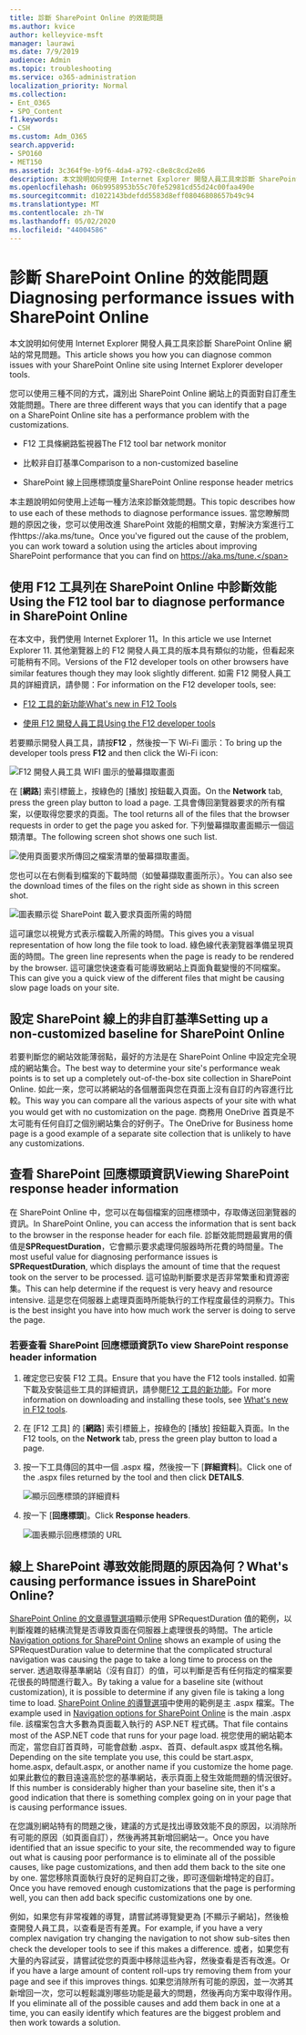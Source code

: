 ```yaml
---
title: 診斷 SharePoint Online 的效能問題
ms.author: kvice
author: kelleyvice-msft
manager: laurawi
ms.date: 7/9/2019
audience: Admin
ms.topic: troubleshooting
ms.service: o365-administration
localization_priority: Normal
ms.collection:
- Ent_O365
- SPO_Content
f1.keywords:
- CSH
ms.custom: Adm_O365
search.appverid:
- SPO160
- MET150
ms.assetid: 3c364f9e-b9f6-4da4-a792-c8e8c8cd2e86
description: 本文說明如何使用 Internet Explorer 開發人員工具來診斷 SharePoint Online 網站的常見問題。
ms.openlocfilehash: 06b9958953b55c70fe52981cd55d24c00faa490e
ms.sourcegitcommit: d1022143bdefdd5583d8eff08046808657b49c94
ms.translationtype: MT
ms.contentlocale: zh-TW
ms.lasthandoff: 05/02/2020
ms.locfileid: "44004586"
---
```

# <a name="diagnosing-performance-issues-with-sharepoint-online"></a><span data-ttu-id="3872a-103">診斷 SharePoint Online 的效能問題</span><span class="sxs-lookup"><span data-stu-id="3872a-103">Diagnosing performance issues with SharePoint Online</span></span>

<span data-ttu-id="3872a-104">本文說明如何使用 Internet Explorer 開發人員工具來診斷 SharePoint Online 網站的常見問題。</span><span class="sxs-lookup"><span data-stu-id="3872a-104">This article shows you how you can diagnose common issues with your SharePoint Online site using Internet Explorer developer tools.</span></span>
  
<span data-ttu-id="3872a-105">您可以使用三種不同的方式，識別出 SharePoint Online 網站上的頁面對自訂產生效能問題。</span><span class="sxs-lookup"><span data-stu-id="3872a-105">There are three different ways that you can identify that a page on a SharePoint Online site has a performance problem with the customizations.</span></span>
  
- <span data-ttu-id="3872a-106">F12 工具條網路監視器</span><span class="sxs-lookup"><span data-stu-id="3872a-106">The F12 tool bar network monitor</span></span>

- <span data-ttu-id="3872a-107">比較非自訂基準</span><span class="sxs-lookup"><span data-stu-id="3872a-107">Comparison to a non-customized baseline</span></span>

- <span data-ttu-id="3872a-108">SharePoint 線上回應標頭度量</span><span class="sxs-lookup"><span data-stu-id="3872a-108">SharePoint Online response header metrics</span></span>

<span data-ttu-id="3872a-109">本主題說明如何使用上述每一種方法來診斷效能問題。</span><span class="sxs-lookup"><span data-stu-id="3872a-109">This topic describes how to use each of these methods to diagnose performance issues.</span></span> <span data-ttu-id="3872a-110">當您瞭解問題的原因之後，您可以使用改進 SharePoint 效能的相關文章，對解決方案進行工作https://aka.ms/tune。</span><span class="sxs-lookup"><span data-stu-id="3872a-110">Once you've figured out the cause of the problem, you can work toward a solution using the articles about improving SharePoint performance that you can find on https://aka.ms/tune.</span></span>
  
## <a name="using-the-f12-tool-bar-to-diagnose-performance-in-sharepoint-online"></a><span data-ttu-id="3872a-111">使用 F12 工具列在 SharePoint Online 中診斷效能</span><span class="sxs-lookup"><span data-stu-id="3872a-111">Using the F12 tool bar to diagnose performance in SharePoint Online</span></span>
<span data-ttu-id="3872a-112"><a name="F12ToolInfo"> </a></span><span class="sxs-lookup"><span data-stu-id="3872a-112"><a name="F12ToolInfo"> </a></span></span>

<span data-ttu-id="3872a-113">在本文中，我們使用 Internet Explorer 11。</span><span class="sxs-lookup"><span data-stu-id="3872a-113">In this article we use Internet Explorer 11.</span></span> <span data-ttu-id="3872a-114">其他瀏覽器上的 F12 開發人員工具的版本具有類似的功能，但看起來可能稍有不同。</span><span class="sxs-lookup"><span data-stu-id="3872a-114">Versions of the F12 developer tools on other browsers have similar features though they may look slightly different.</span></span> <span data-ttu-id="3872a-115">如需 F12 開發人員工具的詳細資訊，請參閱：</span><span class="sxs-lookup"><span data-stu-id="3872a-115">For information on the F12 developer tools, see:</span></span>
  
- [<span data-ttu-id="3872a-116">F12 工具的新功能</span><span class="sxs-lookup"><span data-stu-id="3872a-116">What's new in F12 Tools</span></span>](https://go.microsoft.com/fwlink/p/?LinkId=522545)

- [<span data-ttu-id="3872a-117">使用 F12 開發人員工具</span><span class="sxs-lookup"><span data-stu-id="3872a-117">Using the F12 developer tools</span></span>](https://go.microsoft.com/fwlink/p/?LinkId=522546)

<span data-ttu-id="3872a-118">若要顯示開發人員工具，請按**F12** ，然後按一下 Wi-Fi 圖示：</span><span class="sxs-lookup"><span data-stu-id="3872a-118">To bring up the developer tools press **F12** and then click the Wi-Fi icon:</span></span>
  
![F12 開發人員工具 WIFI 圖示的螢幕擷取畫面](media/27acacbb-5688-459a-aa2f-5c8c5f17b76e.png)
  
<span data-ttu-id="3872a-120">在 [**網路**] 索引標籤上，按綠色的 [播放] 按鈕載入頁面。</span><span class="sxs-lookup"><span data-stu-id="3872a-120">On the **Network** tab, press the green play button to load a page.</span></span> <span data-ttu-id="3872a-121">工具會傳回瀏覽器要求的所有檔案，以便取得您要求的頁面。</span><span class="sxs-lookup"><span data-stu-id="3872a-121">The tool returns all of the files that the browser requests in order to get the page you asked for.</span></span> <span data-ttu-id="3872a-122">下列螢幕擷取畫面顯示一個這類清單。</span><span class="sxs-lookup"><span data-stu-id="3872a-122">The following screen shot shows one such list.</span></span>
  
![使用頁面要求所傳回之檔案清單的螢幕擷取畫面。](media/247a9422-76da-4b0c-bed3-ce77b05e4560.png)
  
<span data-ttu-id="3872a-124">您也可以在右側看到檔案的下載時間（如螢幕擷取畫面所示）。</span><span class="sxs-lookup"><span data-stu-id="3872a-124">You can also see the download times of the files on the right side as shown in this screen shot.</span></span>
  
![圖表顯示從 SharePoint 載入要求頁面所需的時間](media/d71ad1fa-9018-4fae-82eb-c1838e7db0ff.png)
  
<span data-ttu-id="3872a-126">這可讓您以視覺方式表示檔載入所需的時間。</span><span class="sxs-lookup"><span data-stu-id="3872a-126">This gives you a visual representation of how long the file took to load.</span></span> <span data-ttu-id="3872a-127">綠色線代表瀏覽器準備呈現頁面的時間。</span><span class="sxs-lookup"><span data-stu-id="3872a-127">The green line represents when the page is ready to be rendered by the browser.</span></span> <span data-ttu-id="3872a-128">這可讓您快速查看可能導致網站上頁面負載變慢的不同檔案。</span><span class="sxs-lookup"><span data-stu-id="3872a-128">This can give you a quick view of the different files that might be causing slow page loads on your site.</span></span>
  
## <a name="setting-up-a-non-customized-baseline-for-sharepoint-online"></a><span data-ttu-id="3872a-129">設定 SharePoint 線上的非自訂基準</span><span class="sxs-lookup"><span data-stu-id="3872a-129">Setting up a non-customized baseline for SharePoint Online</span></span>
<span data-ttu-id="3872a-130"><a name="F12ToolInfo"> </a></span><span class="sxs-lookup"><span data-stu-id="3872a-130"><a name="F12ToolInfo"> </a></span></span>

<span data-ttu-id="3872a-131">若要判斷您的網站效能薄弱點，最好的方法是在 SharePoint Online 中設定完全現成的網站集合。</span><span class="sxs-lookup"><span data-stu-id="3872a-131">The best way to determine your site's performance weak points is to set up a completely out-of-the-box site collection in SharePoint Online.</span></span> <span data-ttu-id="3872a-132">如此一來，您可以將網站的各個層面與您在頁面上沒有自訂的內容進行比較。</span><span class="sxs-lookup"><span data-stu-id="3872a-132">This way you can compare all the various aspects of your site with what you would get with no customization on the page.</span></span> <span data-ttu-id="3872a-133">商務用 OneDrive 首頁是不太可能有任何自訂之個別網站集合的好例子。</span><span class="sxs-lookup"><span data-stu-id="3872a-133">The OneDrive for Business home page is a good example of a separate site collection that is unlikely to have any customizations.</span></span>
  
## <a name="viewing-sharepoint-response-header-information"></a><span data-ttu-id="3872a-134">查看 SharePoint 回應標頭資訊</span><span class="sxs-lookup"><span data-stu-id="3872a-134">Viewing SharePoint response header information</span></span>
<span data-ttu-id="3872a-135"><a name="F12ToolInfo"> </a></span><span class="sxs-lookup"><span data-stu-id="3872a-135"><a name="F12ToolInfo"> </a></span></span>

<span data-ttu-id="3872a-136">在 SharePoint Online 中，您可以在每個檔案的回應標頭中，存取傳送回瀏覽器的資訊。</span><span class="sxs-lookup"><span data-stu-id="3872a-136">In SharePoint Online, you can access the information that is sent back to the browser in the response header for each file.</span></span> <span data-ttu-id="3872a-137">診斷效能問題最實用的價值是**SPRequestDuration**，它會顯示要求處理伺服器時所花費的時間量。</span><span class="sxs-lookup"><span data-stu-id="3872a-137">The most useful value for diagnosing performance issues is **SPRequestDuration**, which displays the amount of time that the request took on the server to be processed.</span></span> <span data-ttu-id="3872a-138">這可協助判斷要求是否非常繁重和資源密集。</span><span class="sxs-lookup"><span data-stu-id="3872a-138">This can help determine if the request is very heavy and resource intensive.</span></span> <span data-ttu-id="3872a-139">這是您在伺服器上處理頁面時所能執行的工作程度最佳的洞察力。</span><span class="sxs-lookup"><span data-stu-id="3872a-139">This is the best insight you have into how much work the server is doing to serve the page.</span></span>

### <a name="to-view-sharepoint-response-header-information"></a><span data-ttu-id="3872a-140">若要查看 SharePoint 回應標頭資訊</span><span class="sxs-lookup"><span data-stu-id="3872a-140">To view SharePoint response header information</span></span>
  
1. <span data-ttu-id="3872a-141">確定您已安裝 F12 工具。</span><span class="sxs-lookup"><span data-stu-id="3872a-141">Ensure that you have the F12 tools installed.</span></span> <span data-ttu-id="3872a-142">如需下載及安裝這些工具的詳細資訊，請參閱[F12 工具的新功能](https://go.microsoft.com/fwlink/p/?LinkId=522545)。</span><span class="sxs-lookup"><span data-stu-id="3872a-142">For more information on downloading and installing these tools, see [What's new in F12 tools](https://go.microsoft.com/fwlink/p/?LinkId=522545).</span></span>

2. <span data-ttu-id="3872a-143">在 [F12 工具] 的 [**網路**] 索引標籤上，按綠色的 [播放] 按鈕載入頁面。</span><span class="sxs-lookup"><span data-stu-id="3872a-143">In the F12 tools, on the **Network** tab, press the green play button to load a page.</span></span>

3. <span data-ttu-id="3872a-144">按一下工具傳回的其中一個 .aspx 檔，然後按一下 [**詳細資料**]。</span><span class="sxs-lookup"><span data-stu-id="3872a-144">Click one of the .aspx files returned by the tool and then click **DETAILS**.</span></span>

    ![顯示回應標頭的詳細資料](media/1f8a044a-caf8-4613-be2b-7e064141ac8a.png)
  
4. <span data-ttu-id="3872a-146">按一下 [**回應標頭**]。</span><span class="sxs-lookup"><span data-stu-id="3872a-146">Click **Response headers**.</span></span>

    ![圖表顯示回應標頭的 URL](media/efc7076e-447e-447e-882a-ae3aa721e2c3.png)
  
## <a name="whats-causing-performance-issues-in-sharepoint-online"></a><span data-ttu-id="3872a-148">線上 SharePoint 導致效能問題的原因為何？</span><span class="sxs-lookup"><span data-stu-id="3872a-148">What's causing performance issues in SharePoint Online?</span></span>
<span data-ttu-id="3872a-149"><a name="F12ToolInfo"> </a></span><span class="sxs-lookup"><span data-stu-id="3872a-149"><a name="F12ToolInfo"> </a></span></span>

<span data-ttu-id="3872a-150">[SharePoint Online 的文章導覽選項](navigation-options-for-sharepoint-online.md)顯示使用 SPRequestDuration 值的範例，以判斷複雜的結構流覽是否導致頁面在伺服器上處理很長的時間。</span><span class="sxs-lookup"><span data-stu-id="3872a-150">The article [Navigation options for SharePoint Online](navigation-options-for-sharepoint-online.md) shows an example of using the SPRequestDuration value to determine that the complicated structural navigation was causing the page to take a long time to process on the server.</span></span> <span data-ttu-id="3872a-151">透過取得基準網站（沒有自訂）的值，可以判斷是否有任何指定的檔案要花很長的時間進行載入。</span><span class="sxs-lookup"><span data-stu-id="3872a-151">By taking a value for a baseline site (without customization), it is possible to determine if any given file is taking a long time to load.</span></span> <span data-ttu-id="3872a-152">[SharePoint Online 的導覽選項](navigation-options-for-sharepoint-online.md)中使用的範例是主 .aspx 檔案。</span><span class="sxs-lookup"><span data-stu-id="3872a-152">The example used in [Navigation options for SharePoint Online](navigation-options-for-sharepoint-online.md) is the main .aspx file.</span></span> <span data-ttu-id="3872a-153">該檔案包含大多數為頁面載入執行的 ASP.NET 程式碼。</span><span class="sxs-lookup"><span data-stu-id="3872a-153">That file contains most of the ASP.NET code that runs for your page load.</span></span> <span data-ttu-id="3872a-154">視您使用的網站範本而定，當您自訂首頁時，可能會啟動 .aspx、首頁、default.aspx 或其他名稱。</span><span class="sxs-lookup"><span data-stu-id="3872a-154">Depending on the site template you use, this could be start.aspx, home.aspx, default.aspx, or another name if you customize the home page.</span></span> <span data-ttu-id="3872a-155">如果此數位的數目遠遠高於您的基準網站，表示頁面上發生效能問題的情況很好。</span><span class="sxs-lookup"><span data-stu-id="3872a-155">If this number is considerably higher than your baseline site, then it's a good indication that there is something complex going on in your page that is causing performance issues.</span></span>
  
<span data-ttu-id="3872a-156">在您識別網站特有的問題之後，建議的方式是找出導致效能不良的原因，以消除所有可能的原因（如頁面自訂），然後再將其新增回網站一。</span><span class="sxs-lookup"><span data-stu-id="3872a-156">Once you have identified that an issue specific to your site, the recommended way to figure out what is causing poor performance is to eliminate all of the possible causes, like page customizations, and then add them back to the site one by one.</span></span> <span data-ttu-id="3872a-157">當您移除頁面執行良好的足夠自訂之後，即可逐個新增特定的自訂。</span><span class="sxs-lookup"><span data-stu-id="3872a-157">Once you have removed enough customizations that the page is performing well, you can then add back specific customizations one by one.</span></span>
  
<span data-ttu-id="3872a-158">例如，如果您有非常複雜的導覽，請嘗試將導覽變更為 [不顯示子網站]，然後檢查開發人員工具，以查看是否有差異。</span><span class="sxs-lookup"><span data-stu-id="3872a-158">For example, if you have a very complex navigation try changing the navigation to not show sub-sites then check the developer tools to see if this makes a difference.</span></span> <span data-ttu-id="3872a-159">或者，如果您有大量的內容試妥，請嘗試從您的頁面中移除這些內容，然後查看是否有改進。</span><span class="sxs-lookup"><span data-stu-id="3872a-159">Or if you have a large amount of content roll-ups try removing them from your page and see if this improves things.</span></span> <span data-ttu-id="3872a-160">如果您消除所有可能的原因，並一次將其新增回一次，您可以輕鬆識別哪些功能是最大的問題，然後再向方案中取得作用。</span><span class="sxs-lookup"><span data-stu-id="3872a-160">If you eliminate all of the possible causes and add them back in one at a time, you can easily identify which features are the biggest problem and then work towards a solution.</span></span>
